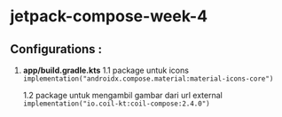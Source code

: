 # jetpack-compose-week-4

## Configurations :

1. **app/build.gradle.kts**
      1.1 package untuk icons
         `implementation("androidx.compose.material:material-icons-core")`
    
      1.2 package untuk mengambil gambar dari url external
          `implementation("io.coil-kt:coil-compose:2.4.0")`
      
